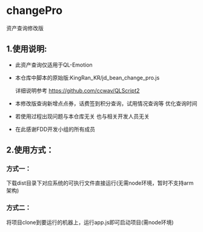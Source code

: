 # changePro
资产查询修改版

## 1.使用说明:
- 此资产查询仅适用于QL-Emotion

- 本仓库中脚本的原始版:KingRan_KR/jd_bean_change_pro.js

  详细说明参考 https://github.com/ccwav/QLScript2

- 本修改版查询新增点点券，话费签到积分查询，试用情况查询等 优化查询时间

- 若使用过程出现问题与本仓库无关 也与相关开发人员无关

- 在此感谢FDD开发小组的所有成员
## 2.使用方式：
### 方式一：
下载dist目录下对应系统的可执行文件直接运行(无需node环境，暂时不支持arm架构)
### 方式二：
将项目clone到要运行的机器上，运行app.js即可启动项目(需node环境)
